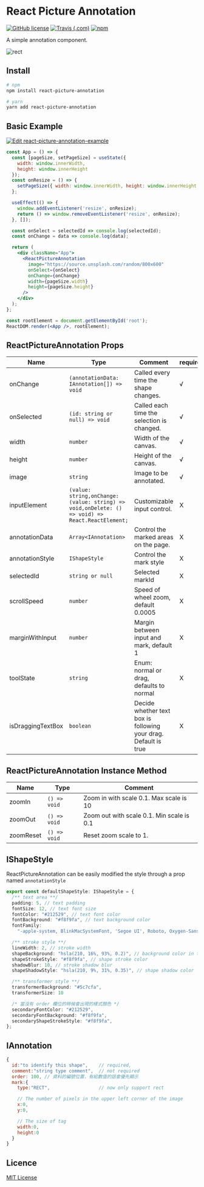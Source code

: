 # React Picture Annotation

[![GitHub license](https://img.shields.io/badge/license-MIT-blue.svg)](https://github.com/kunduin/react-picture-annotation/blob/master/LICENSE) [![Travis (.com)](https://img.shields.io/travis/com/kunduin/react-picture-annotation.svg)](https://travis-ci.com/Kunduin/react-picture-annotation) [![npm](https://img.shields.io/npm/v/react-picture-annotation.svg)](https://www.npmjs.com/package/react-picture-annotation)

A simple annotation component.

![rect](./doc/rect.gif)

## Install

```Bash
# npm
npm install react-picture-annotation

# yarn
yarn add react-picture-annotation
```

## Basic Example

[![Edit react-picture-annotation-example](https://codesandbox.io/static/img/play-codesandbox.svg)](https://codesandbox.io/s/react-picture-annotation-example-cw49e?fontsize=14)

```jsx
const App = () => {
  const [pageSize, setPageSize] = useState({
    width: window.innerWidth,
    height: window.innerHeight
  });
  const onResize = () => {
    setPageSize({ width: window.innerWidth, height: window.innerHeight });
  };

  useEffect(() => {
    window.addEventListener('resize', onResize);
    return () => window.removeEventListener('resize', onResize);
  }, []);

  const onSelect = selectedId => console.log(selectedId);
  const onChange = data => console.log(data);

  return (
    <div className="App">
      <ReactPictureAnnotation
        image="https://source.unsplash.com/random/800x600"
        onSelect={onSelect}
        onChange={onChange}
        width={pageSize.width}
        height={pageSize.height}
      />
    </div>
  );
};

const rootElement = document.getElementById('root');
ReactDOM.render(<App />, rootElement);
```

## ReactPictureAnnotation Props

| Name             | Type                                                                                            | Comment                                                         | required |
| ---------------- | ----------------------------------------------------------------------------------------------- | --------------------------------------------------------------- | -------- |
| onChange         | `(annotationData: IAnnotation[]) => void`                                                       | Called every time the shape changes.                            | √        |
| onSelected       | `(id: string or null) => void`                                                                  | Called each time the selection is changed.                      | √        |
| width            | `number`                                                                                        | Width of the canvas.                                            | √        |
| height           | `number`                                                                                        | Height of the canvas.                                           | √        |
| image            | `string`                                                                                        | Image to be annotated.                                          | √        |
| inputElement     | `(value: string,onChange: (value: string) => void,onDelete: () => void) => React.ReactElement;` | Customizable input control.                                     | X        |
| annotationData   | `Array<IAnnotation>`                                                                            | Control the marked areas on the page.                           | X        |
| annotationStyle  | `IShapeStyle`                                                                                   | Control the mark style                                          | X        |
| selectedId       | `string or null`                                                                                | Selected markId                                                 | X        |
| scrollSpeed      | `number`                                                                                        | Speed of wheel zoom, default 0.0005                             | X        |
| marginWithInput  | `number`                                                                                        | Margin between input and mark, default 1                        | X        |
| toolState        | `string`                                                                                        | Enum: normal or drag, defaults to normal                        | X        |
| isDraggingTextBox| `boolean`                                                                                       | Decide whether text box is following your drag. Default is true | X        |

## ReactPictureAnnotation Instance Method

| Name            | Type                                                                                            | Comment                                    |
| --------------- | ----------------------------------------------------------------------------------------------- | ------------------------------------------ |
| zoomIn          | `() => void`                                                                                    | Zoom in with scale 0.1. Max scale is 10    |
| zoomOut         | `() => void`                                                                                    | Zoom out with scale 0.1. Min scale is 0.1  |
| zoomReset       | `() => void`                                                                                    | Reset zoom scale to 1.                     |

## IShapeStyle

ReactPictureAnnotation can be easily modified the style through a prop named `annotationStyle`

```typescript
export const defaultShapeStyle: IShapeStyle = {
  /** text area **/
  padding: 5, // text padding
  fontSize: 12, // text font size
  fontColor: "#212529", // text font color
  fontBackground: "#f8f9fa", // text background color
  fontFamily:
    "-apple-system, BlinkMacSystemFont, 'Segoe UI', Roboto, Oxygen-Sans, Ubuntu, Cantarell, 'Helvetica Neue', Helvetica, Arial, sans-serif",

  /** stroke style **/
  lineWidth: 2, // stroke width
  shapeBackground: "hsla(210, 16%, 93%, 0.2)", // background color in the middle of the marker
  shapeStrokeStyle: "#f8f9fa", // shape stroke color
  shadowBlur: 10, // stroke shadow blur
  shapeShadowStyle: "hsla(210, 9%, 31%, 0.35)", // shape shadow color

  /** transformer style **/
  transformerBackground: "#5c7cfa",
  transformerSize: 10

  /* 當沒有 order 欄位的時候會出現的樣式顏色 */
  secondaryFontColor: "#212529",
  secondaryFontBackground: "#f8f9fa",
  secondaryShapeStrokeStyle: "#f8f9fa",
};
```

## IAnnotation

```js
{
  id:"to identify this shape",    // required,
  comment:"string type comment",  // not required
  order: 100, // 資料的編號位置，有給數值的話會優先顯示
  mark:{
    type:"RECT",                  // now only support rect

    // The number of pixels in the upper left corner of the image
    x:0,
    y:0,

    // The size of tag
    width:0,
    height:0
  }
}
```

## Licence

[MIT License](https://github.com/kunduin/react-picture-annotation/blob/master/LICENSE)

